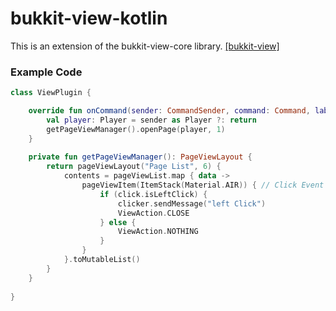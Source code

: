 # bukkit-view-kotlin

This is an extension of the bukkit-view-core library. [[bukkit-view]](https://github.com/typecraft-io/bukkit-view)

### Example Code

```kotlin
class ViewPlugin {

    override fun onCommand(sender: CommandSender, command: Command, label: String, args: Array<out String>): Boolean {
        val player: Player = sender as Player ?: return 
        getPageViewManager().openPage(player, 1)
    }
    
    private fun getPageViewManager(): PageViewLayout {
        return pageViewLayout("Page List", 6) {
            contents = pageViewList.map { data -> 
                pageViewItem(ItemStack(Material.AIR)) { // Click Event
                    if (click.isLeftClick) {
                        clicker.sendMessage("left Click")
                        ViewAction.CLOSE
                    } else {
                        ViewAction.NOTHING
                    }
                }
            }.toMutableList()
        }
    }
    
}
```

